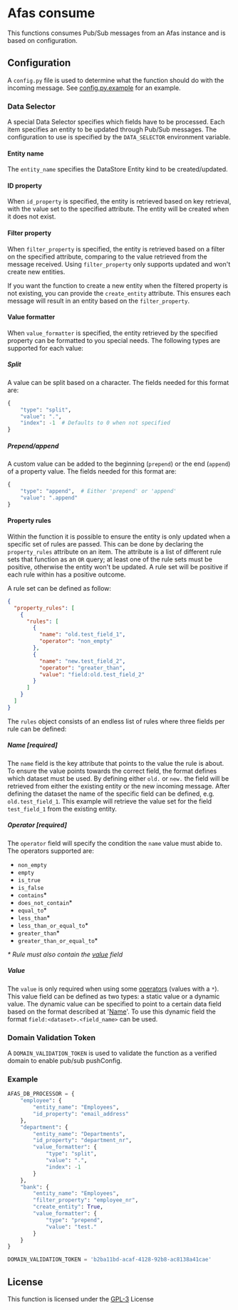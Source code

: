 # Afas consume

This functions consumes Pub/Sub messages from an Afas instance and is based on configuration.

## Configuration
A `config.py` file is used to determine what the function should do with the incoming message. 
See [config.py.example](config.py.example) for an example. 

### Data Selector
A special Data Selector specifies which fields have to be processed. Each item specifies an entity to be updated 
through Pub/Sub messages. The configuration to use is specified by the `DATA_SELECTOR` environment variable.

#### Entity name
The `entity_name` specifies the DataStore Entity kind to be created/updated.

#### ID property
When `id_property` is specified, the entity is retrieved based on key retrieval, with the value set to the specified attribute.
The entity will be created when it does not exist.

#### Filter property
When `filter_property` is specified, the entity is retrieved based on a filter on the specified attribute, comparing to
the value retrieved from the message received. Using `filter_property` only supports updated and won't create new entities.

If you want the function to create a new entity when the filtered property is not existing, you can provide the 
`create_entity` attribute. This ensures each message will result in an entity based on the `filter_property`.

#### Value formatter
When `value_formatter` is specified, the entity retrieved by the specified property can be formatted to you special needs.
The following types are supported for each value:

##### Split
A value can be split based on a character. The fields needed for this format are:
~~~python
{
    "type": "split",
    "value": ".",
    "index": -1  # Defaults to 0 when not specified
}
~~~

##### Prepend/append
A custom value can be added to the beginning (`prepend`) or the end (`append`) of a property value. 
The fields needed for this format are:
~~~python
{
    "type": "append",  # Either 'prepend' or 'append'
    "value": ".append"
}
~~~

#### Property rules
Within the function it is possible to ensure the entity is only updated when a specific set of rules are passed. This can
be done by declaring the `property_rules` attribute on an item. The attribute is a list of different rule sets that function
as an `OR` query; at least one of the rule sets must be positive, otherwise the entity won't be updated. A rule set will
be positive if each rule within has a positive outcome.

A rule set can be defined as follow:
~~~json
{
  "property_rules": [
    {
      "rules": [
        {
          "name": "old.test_field_1",
          "operator": "non_empty"
        },
        {
          "name": "new.test_field_2",
          "operator": "greater_than",
          "value": "field:old.test_field_2"
        }
      ]
    }
  ]
}
~~~

The `rules` object consists of an endless list of rules where three fields per rule can be defined:

##### Name [required]
The `name` field is the key attribute that points to the value the rule is about. To ensure the value points towards
the correct field, the format defines which dataset must be used. By defining either `old.` or `new.` the field will be 
retrieved from either the existing entity or the new incoming message. After defining the dataset the name of the specific
field can be defined, e.g. `old.test_field_1`. This example will retrieve the value set for the field `test_field_1` from
the existing entity.

##### Operator [required]
The `operator` field will specify the condition the `name` value must abide to. The operators supported are:
- `non_empty`
- `empty`
- `is_true`
- `is_false`
- `contains`*
- `does_not_contain`*
- `equal_to`*
- `less_than`*
- `less_than_or_equal_to`*
- `greater_than`*
- `greater_than_or_equal_to`*

*\* Rule must also contain the [value](#value) field*

##### Value
The `value` is only required when using some [operators](#operator-[required]) (values with a `*`). This value field can be defined
as two types: a static value or a dynamic value. The dynamic value can be specified to point to a certain data field based
on the format described at '[Name](#name-[required])'. To use this dynamic field the format `field:<dataset>.<field_name>` 
can be used.

### Domain Validation Token
A `DOMAIN_VALIDATION_TOKEN` is used to validate the function as a verified domain to enable pub/sub pushConfig.

### Example
~~~python
AFAS_DB_PROCESSOR = {
    "employee": {
        "entity_name": "Employees",
        "id_property": "email_address"
    },
    "department": {
        "entity_name": "Departments",
        "id_property": "department_nr",
        "value_formatter": {
            "type": "split",
            "value": ".",
            "index": -1
        }
    },
    "bank": {
        "entity_name": "Employees",
        "filter_property": "employee_nr",
        "create_entity": True,
        "value_formatter": {
            "type": "prepend",
            "value": "test."
        }
    }
}

DOMAIN_VALIDATION_TOKEN = 'b2ba11bd-acaf-4128-92b8-ac8138a41cae'
~~~

## License
This function is licensed under the [GPL-3](https://www.gnu.org/licenses/gpl-3.0.en.html) License

